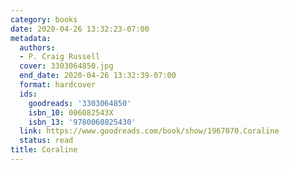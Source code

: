 ```yaml
---
category: books
date: 2020-04-26 13:32:23-07:00
metadata:
  authors:
  - P. Craig Russell
  cover: 3303064850.jpg
  end_date: 2020-04-26 13:32:39-07:00
  format: hardcover
  ids:
    goodreads: '3303064850'
    isbn_10: 006082543X
    isbn_13: '9780060825430'
  link: https://www.goodreads.com/book/show/1967070.Coraline
  status: read
title: Coraline
---
```

